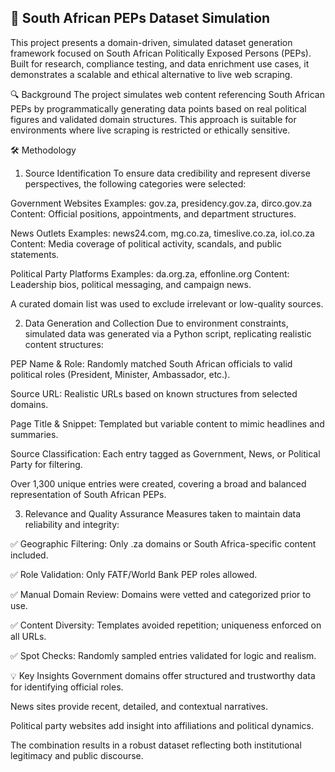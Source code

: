 ## 🧾 South African PEPs Dataset Simulation
This project presents a domain-driven, simulated dataset generation framework focused on South African Politically Exposed Persons (PEPs). Built for research, compliance testing, and data enrichment use cases, it demonstrates a scalable and ethical alternative to live web scraping.

🔍 Background
The project simulates web content referencing South African PEPs by programmatically generating data points based on real political figures and validated domain structures. This approach is suitable for environments where live scraping is restricted or ethically sensitive.

🛠️ Methodology
1. Source Identification
To ensure data credibility and represent diverse perspectives, the following categories were selected:

Government Websites
Examples: gov.za, presidency.gov.za, dirco.gov.za
Content: Official positions, appointments, and department structures.

News Outlets
Examples: news24.com, mg.co.za, timeslive.co.za, iol.co.za
Content: Media coverage of political activity, scandals, and public statements.

Political Party Platforms
Examples: da.org.za, effonline.org
Content: Leadership bios, political messaging, and campaign news.

A curated domain list was used to exclude irrelevant or low-quality sources.

2. Data Generation and Collection
Due to environment constraints, simulated data was generated via a Python script, replicating realistic content structures:

PEP Name & Role: Randomly matched South African officials to valid political roles (President, Minister, Ambassador, etc.).

Source URL: Realistic URLs based on known structures from selected domains.

Page Title & Snippet: Templated but variable content to mimic headlines and summaries.

Source Classification: Each entry tagged as Government, News, or Political Party for filtering.

Over 1,300 unique entries were created, covering a broad and balanced representation of South African PEPs.

3. Relevance and Quality Assurance
Measures taken to maintain data reliability and integrity:

✅ Geographic Filtering: Only .za domains or South Africa-specific content included.

✅ Role Validation: Only FATF/World Bank PEP roles allowed.

✅ Manual Domain Review: Domains were vetted and categorized prior to use.

✅ Content Diversity: Templates avoided repetition; uniqueness enforced on all URLs.

✅ Spot Checks: Randomly sampled entries validated for logic and realism.

💡 Key Insights
Government domains offer structured and trustworthy data for identifying official roles.

News sites provide recent, detailed, and contextual narratives.

Political party websites add insight into affiliations and political dynamics.

The combination results in a robust dataset reflecting both institutional legitimacy and public discourse.

